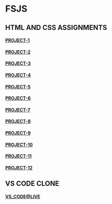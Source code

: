 # FSJS

## HTML AND CSS ASSIGNMENTS

#### [PROJECT-1](https://seomaster123.netlify.app/)

#### [PROJECT-2](https://cryptomarket123.netlify.app)

#### [PROJECT-3](https://fashionhub123.netlify.app/)

#### [PROJECT-4](https://musicpage123.netlify.app/)

#### [PROJECT-5](https://doctorpage121.netlify.app/)

#### [PROJECT-6](https://lawpage123.netlify.app/)

#### [PROJECT-7](https://credit-card-landingpage123.netlify.app/)

#### [PROJECT-8](https://hosting-landing-page123.netlify.app/)

#### [PROJECT-9](https://gamming-landingpage123.netlify.app/)

#### [PROJECT-10](https://realestate-landing-page123.netlify.app/)

#### [PROJECT-11](https://beats-landingpage121.netlify.app/)

#### [PROJECT-12](https://data-analyticspage121.netlify.app/)

## VS CODE CLONE

#### [VS_CODE@LIVE](https://vs-code-clone-tailwindcss.netlify.app/)